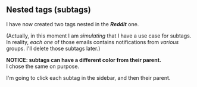 <a name="nestedTags"></a>

## Nested tags (subtags)

I have now created two tags nested in the ***Reddit*** one.

(Actually, in this moment I am *simulating* that I have a use case for subtags.  
In reality, *each one* of those emails contains notifications from *various* groups. I'll delete those subtags later.)

**NOTICE: subtags can have a different color from their parent.**  
I chose the same on purpose.

I'm going to click each subtag in the sidebar, and then their parent.
<a name="subtagAsCategory_content"></a>
